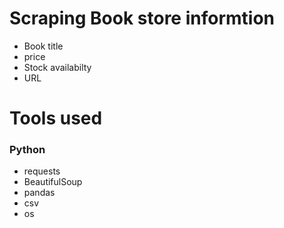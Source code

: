 # Scraping Book store informtion  
- Book title 
- price 
- Stock availabilty 
- URL
# Tools used 
### Python 
- requests
- BeautifulSoup
- pandas 
- csv
- os

